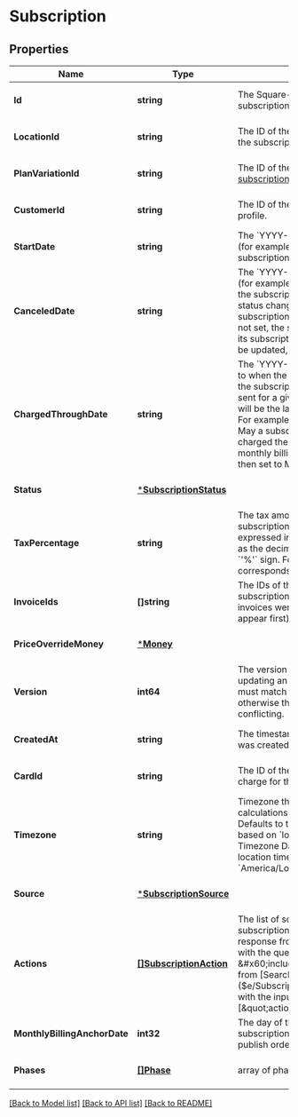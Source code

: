 # Subscription

## Properties
Name | Type | Description | Notes
------------ | ------------- | ------------- | -------------
**Id** | **string** | The Square-assigned ID of the subscription. | [optional] [default to null]
**LocationId** | **string** | The ID of the location associated with the subscription. | [optional] [default to null]
**PlanVariationId** | **string** | The ID of the subscribed-to [subscription plan variation](entity:CatalogSubscriptionPlanVariation). | [optional] [default to null]
**CustomerId** | **string** | The ID of the subscribing [customer](entity:Customer) profile. | [optional] [default to null]
**StartDate** | **string** | The &#x60;YYYY-MM-DD&#x60;-formatted date (for example, 2013-01-15) to start the subscription. | [optional] [default to null]
**CanceledDate** | **string** | The &#x60;YYYY-MM-DD&#x60;-formatted date (for example, 2013-01-15) to cancel the subscription,  when the subscription status changes to &#x60;CANCELED&#x60; and the subscription billing stops.  If this field is not set, the subscription ends according its subscription plan.  This field cannot be updated, other than being cleared. | [optional] [default to null]
**ChargedThroughDate** | **string** | The &#x60;YYYY-MM-DD&#x60;-formatted date up to when the subscriber is invoiced for the subscription.  After the invoice is sent for a given billing period, this date will be the last day of the billing period. For example, suppose for the month of May a subscriber gets an invoice (or charged the card) on May 1. For the monthly billing scenario, this date is then set to May 31. | [optional] [default to null]
**Status** | [***SubscriptionStatus**](SubscriptionStatus.md) |  | [optional] [default to null]
**TaxPercentage** | **string** | The tax amount applied when billing the subscription. The percentage is expressed in decimal form, using a &#x60;&#x27;.&#x27;&#x60; as the decimal separator and without a &#x60;&#x27;%&#x27;&#x60; sign. For example, a value of &#x60;7.5&#x60; corresponds to 7.5%. | [optional] [default to null]
**InvoiceIds** | **[]string** | The IDs of the [invoices](entity:Invoice) created for the subscription, listed in order when the invoices were created (newest invoices appear first). | [optional] [default to null]
**PriceOverrideMoney** | [***Money**](Money.md) |  | [optional] [default to null]
**Version** | **int64** | The version of the object. When updating an object, the version supplied must match the version in the database, otherwise the write will be rejected as conflicting. | [optional] [default to null]
**CreatedAt** | **string** | The timestamp when the subscription was created, in RFC 3339 format. | [optional] [default to null]
**CardId** | **string** | The ID of the [subscriber&#x27;s](entity:Customer) [card](entity:Card) used to charge for the subscription. | [optional] [default to null]
**Timezone** | **string** | Timezone that will be used in date calculations for the subscription. Defaults to the timezone of the location based on &#x60;location_id&#x60;. Format: the IANA Timezone Database identifier for the location timezone (for example, &#x60;America/Los_Angeles&#x60;). | [optional] [default to null]
**Source** | [***SubscriptionSource**](SubscriptionSource.md) |  | [optional] [default to null]
**Actions** | [**[]SubscriptionAction**](SubscriptionAction.md) | The list of scheduled actions on this subscription. It is set only in the response from   [RetrieveSubscription]($e/Subscriptions/RetrieveSubscription) with the query parameter of &#x60;include&#x3D;actions&#x60; or from  [SearchSubscriptions]($e/Subscriptions/SearchSubscriptions) with the input parameter  of &#x60;include:[\&quot;actions\&quot;]&#x60;. | [optional] [default to null]
**MonthlyBillingAnchorDate** | **int32** | The day of the month on which the subscription will issue invoices and publish orders. | [optional] [default to null]
**Phases** | [**[]Phase**](Phase.md) | array of phases for this subscription | [optional] [default to null]

[[Back to Model list]](../README.md#documentation-for-models) [[Back to API list]](../README.md#documentation-for-api-endpoints) [[Back to README]](../README.md)

